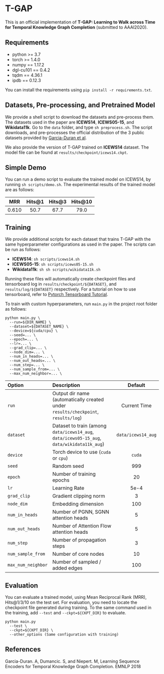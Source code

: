 # T-GAP

This is an official implementation of **T-GAP: Learning to Walk across Time for Temporal Knowledge Graph Completion** (submitted to AAAI2020).

## Requirements
* python >= 3.7
* torch >= 1.4.0
* numpy == 1.17.2
* dgl-cu101 == 0.4.2
* tqdm == 4.36.1
* ipdb == 0.12.3

You can install the requirements using `pip install -r requirements.txt`.

## Datasets, Pre-processing, and Pretrained Model
We provide a shell script to download the datasets and pre-process them. The datasets used in the paper are **ICEWS14**, **ICEWS05-15**, and **Wikidata11k**.
Go to the `data` folder, and type `sh preprocess.sh`.
The script downloads, and pre-processes the official distribution of the 3 public datasets provided by [Garcia-Duran et al](https://github.com/nle-ml/mmkb).

We also provide the version of T-GAP trained on **ICEWS14** dataset. The model file can be found at `results/checkpoint/icews14.ckpt`.

## Simple Demo
You can run a demo script to evaluate the trained model on ICEWS14, by running `sh scripts/demo.sh`.
The experimental results of the trained model are as follows:

|**MRR**|**Hits@1**|**Hits@3**|**Hits@10**|
|:------:|:--------:|:--------:|:---------:|
|0.610|50.7|67.7|79.0|

## Training
We provide additional scripts for each dataset that trains T-GAP with the same hyperparameter configurations as used in the paper.
The scripts can be run as follows: 
- **ICEWS14**: `sh scripts/icews14.sh` 
- **ICEWS05-15**: `sh scripts/icews05-15.sh`
- **Wikidata11k**: `sh sh scripts/wikidata11k.sh`

Running these files will automatically create checkpoint files and tensorboard log in `results/checkpoint/${DATASET}`, and `results/log/${DATASET}` respectively. For a tutorial on how to use tensorboard, refer to [Pytorch Tensorboard Tutorial](https://pytorch.org/docs/stable/tensorboard.html).

To train with custom hyperparameters, run `main.py` in the project root folder as follows:
```shell
python main.py \
  --run=${DIR_NAME} \
  --dataset=${DATASET_NAME} \
  --device=${cuda/cpu} \
  --seed=... \
  --epoch=... \
  --lr=... \
  --grad_clip=... \
  --node_dim=... \
  --num_in_heads=... \
  --num_out_heads=... \
  --num_step=... \
  --num_sample_from=... \
  --max_num_neighbor=... \
```

| **Option** | **Description** | **Default** |
|:--- | :--- | :---: |
|`run`| Output dir name (automatically created under `results/checkpoint`, `results/log`) | Current Time |
|`dataset`| Dataset to train (among `data/icews14_aug`, `data/icews05-15_aug`, `data/wikidata11k_aug`) | `data/icews14_aug`|
|`device`| Torch device to use (`cuda` or `cpu`) | `cuda`|
|`seed`| Random seed | 999 |
|`epoch`| Number of training epochs | 20 |
|`lr` | Learning Rate | 5e-4 |
|`grad_clip`| Gradient clipping norm | 3 |
|`node_dim`| Embedding dimension | 100 |
|`num_in_heads`| Number of PGNN, SGNN attention heads | 5 |
|`num_out_heads`| Number of Attention Flow attention heads | 5 |
|`num_step`| Number of propagation steps | 3 |
|`num_sample_from`| Number of core nodes | 10 |
|`max_num_neighbor`| Number of sampled / added edges | 100 |

## Evaluation
You can evaluate a trained model, using Mean Reciprocal Rank (MRR), Hits@1/3/10 on the test set.
For evaluation, you need to locate the checkpoint file generated during training.
To the same command used in the training, add `--test` and `--ckpt=${CKPT_DIR}` to evaluate.

```shell
python main.py
  --test \
  --ckpt=${CKPT_DIR} \
  --other_options (Same configuration with training)
```


## References
Garcia-Duran. A, Dumancic. S, and Niepert. M, Learning Sequence Encoders for Temporal Knowledge Graph Completion. EMNLP 2018
